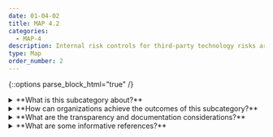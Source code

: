 ```yaml
---
date: 01-04-02
title: MAP 4.2
categories:
  - MAP-4
description: Internal risk controls for third-party technology risks are in place and documented.
type: Map
order_number: 2
---
```

{::options parse_block_html="true" /}


<details>
<summary markdown="span">**What is this subcategory about?**</summary>
<br>
In the course of their work, AI actors often utilize open-source, or otherwise freely available, third-party technologies – some of which have been reported to have privacy, bias, and security risks. Additionally, third-party entities providing AI technologies may not be subjected to the same procurement, human resource, or other risk controls which are applied to more standard technologies. Organizations may consider tightening up internal risk controls for these technology sources.

</details>

<details>
<summary markdown="span">**How can organizations achieve the outcomes of this subcategory?**</summary>

* Supply resources such as model documentation templates and software safelists to assist in third-party technology inventory and approval activities.
* Review third-party material (including data and models) for risks related to bias, data privacy, and security vulnerabilities.
* Apply controls – such as procurement, security, and data privacy controls – to all acquired third-party technologies.

</details>

<details>
<summary markdown="span">**What are the transparency and documentation considerations?**</summary>
<br>
**Transparency Considerations – Key Questions: MAP 4.2**
- Did you ensure that the AI system can be audited by independent third parties?
- To what extent do these policies foster public trust and confidence in the use of the AI system?
- Did you establish mechanisms that facilitate the AI system’s auditability (e.g. traceability of the development process, the sourcing of training data and the logging of the AI system’s processes, outcomes, positive and negative impact)?

**AI Transparency Resources: MAP 4.2**
- GAO-21-519SP: AI Accountability Framework for Federal Agencies & Other Entities
- Intel.gov: AI Ethics Framework for Intelligence Community  - 2020
- WEF Model AI Governance Framework Assessment 2020
- Assessment List for Trustworthy AI (ALTAI) - The High-Level Expert Group on AI - 2019

</details>

<details>
<summary markdown="span">**What are some informative references?**</summary>
<br>
Office of the Comptroller of the Currency. 2021. Comptroller's Handbook: Model Risk Management, Version 1.0, August 2021. Retrieved on July 7, 2022 from [OCC](https://www.occ.gov/publications-and-resources/publications/comptrollers-handbook/files/model-risk-management/index-model-risk-management.html)

“Proposed Interagency Guidance on Third-Party Relationships: Risk Management,” 2021, available at [URL](https://www.occ.gov/news-issuances/news-releases/2021/nr-occ-2021-74a.pdf)

</details>


